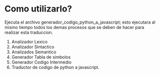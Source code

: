 # Como utilizarlo?

Ejecuta el archivo generador_codigo_python_a_javascript; esto ejecutara al mismo tiempo todos los demas procesos que se deben de hacer para realizar esta traduccion.

1. Analizador Lexico
2. Analizador Sintactico
3. Analizados Semantico
4. Generador Tabla de simbolos
5. Generador Codigo Intermedio
6. Traductor de codigo de python a javascript.